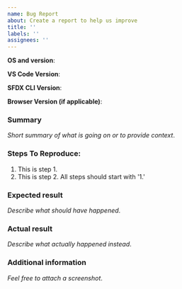 ```yaml
---
name: Bug Report
about: Create a report to help us improve
title: ''
labels: ''
assignees: ''
---
```


<!--
NOTICE: While GitHub is the preferred channel for reporting issues/feedback, this is not a mechanism for receiving support under any agreement or SLA. If you require immediate assistance, please use official support channels.
-->

<!--
FOR BUGS RELATED TO THE SALESFORCE CLI, please use this repository: https://github.com/forcedotcom/cli
-->

**OS and version**:

**VS Code Version**:

**SFDX CLI Version**:

**Browser Version (if applicable)**:

### Summary

_Short summary of what is going on or to provide context_.

### Steps To Reproduce:

1.  This is step 1.
1.  This is step 2. All steps should start with '1.'

### Expected result

_Describe what should have happened_.

### Actual result

_Describe what actually happened instead_.

### Additional information

_Feel free to attach a screenshot_.
